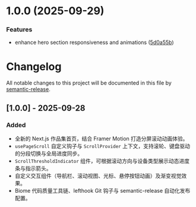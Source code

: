 # 1.0.0 (2025-09-29)


### Features

* enhance hero section responsiveness and animations ([5d0a55b](https://github.com/loopwic/portfolio/commit/5d0a55bbb8f0b5110042cdc88f79aff490a102a4))

# Changelog

All notable changes to this project will be documented in this file by [semantic-release](https://github.com/semantic-release/semantic-release).

## [1.0.0] - 2025-09-28

### Added

- 全新的 Next.js 作品集首页，结合 Framer Motion 打造分屏滚动动画体验。
- `usePageScroll` 自定义钩子与 `ScrollProvider` 上下文，支持滚轮、键盘驱动的分段切换与全局进度同步。
- `ScrollThresholdIndicator` 组件，可根据滚动方向与设备类型展示动态进度条与指示箭头。
- 自定义交互组件（导航栏、滚动视图、光标、悬停按钮动画）及渐变视觉效果。
- Biome 代码质量工具链、lefthook Git 钩子与 semantic-release 自动化发布配置。
